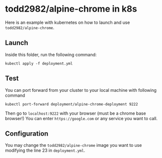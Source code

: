 # todd2982/alpine-chrome in k8s

Here is an example with kubernetes on how to launch and use `todd2982/alpine-chrome`.

## Launch

Inside this folder, run the following command:

```
kubectl apply -f deployment.yml
```

## Test

You can port forward from your cluster to your local machine with following command

```
kubectl port-forward deployment/alpine-chrome-deployment 9222
```

Then go to `localhost:9222` with your browser (must be a chrome base browser!)
You can enter `https://google.com` or any service you want to call.

## Configuration

You may change the `todd2982/alpine-chrome` image you want to use modifying the line 23 in `deployment.yml`.
